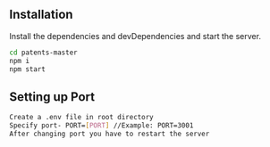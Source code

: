 ## Installation

Install the dependencies and devDependencies and start the server.

```sh
cd patents-master
npm i
npm start
```

## Setting up Port

```sh
Create a .env file in root directory
Specify port- PORT=[PORT] //Example: PORT=3001
After changing port you have to restart the server
```
